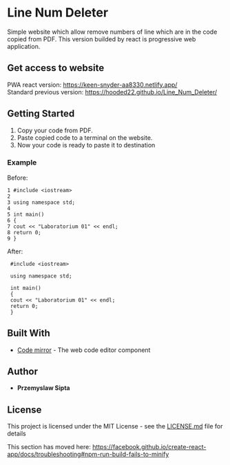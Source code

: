 # Line Num Deleter

Simple website which allow remove numbers of line which are in the code copied from PDF.
This version builded by react is progressive web application.

## Get access to website
PWA react version: https://keen-snyder-aa8330.netlify.app/  
Standard previous version: https://hooded22.github.io/Line_Num_Deleter/  

## Getting Started

1. Copy your code from PDF.  
2. Paste copied code to a terminal on the website.  
3. Now your code is ready to paste it to destination

### Example

Before:

```
1 #include <iostream>
2
3 using namespace std;
4
5 int main()
6 {
7 cout << "Laboratorium 01" << endl;
8 return 0;
9 }

```

After:

```
 #include <iostream>

 using namespace std;

 int main()
 {
 cout << "Laboratorium 01" << endl;
 return 0;
 }
```

## Built With

* [Code mirror](https://codemirror.net/index.html) - The web code editor component

## Author

* **Przemyslaw Sipta**

## License

This project is licensed under the MIT License - see the [LICENSE.md](LICENSE.md) file for details

This section has moved here: https://facebook.github.io/create-react-app/docs/troubleshooting#npm-run-build-fails-to-minify
